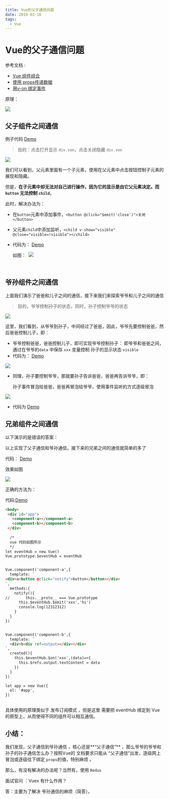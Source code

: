 ```yaml
---
title: Vue的父子通信问题
date: 2018-03-16
tags: 
  - Vue
---
```


# Vue的父子通信问题

参考文档 :

- [Vue 组件组合](https://cn.vuejs.org/v2/guide/components.html#%E7%BB%84%E4%BB%B6%E7%BB%84%E5%90%88)
- [使用 props传递数据](https://cn.vuejs.org/v2/guide/components.html#%E4%BD%BF%E7%94%A8-Prop-%E4%BC%A0%E9%80%92%E6%95%B0%E6%8D%AE)
- [用v-on 绑定事件](https://cn.vuejs.org/v2/guide/components.html#%E4%BD%BF%E7%94%A8-v-on-%E7%BB%91%E5%AE%9A%E8%87%AA%E5%AE%9A%E4%B9%89%E4%BA%8B%E4%BB%B6)

原理：

![](https://i.loli.net/2018/03/15/5aaa908be9564.png)



## 父子组件之间通信

例子代码 [Demo](http://jsbin.com/lakereliki/1/edit?html,js,output)

> 目的：点击打开显示 `div.son`，点击关闭隐藏 `div.son`

![](https://i.loli.net/2018/03/14/5aa93ff82475d.gif)



我们可以看到，父元素里面有一个子元素，使用在父元素中点击按钮控制子元素的展现和隐藏。

但是，**在子元素中却无法对自己进行操作，因为它的显示是由它父元素决定。而 `button` 无法控制 `child`**。

此时，解决办法为：

- 在`button`元素中添加事件，`<button @click="$emit('close')">关闭</button>`

- 父元素`child`中添加监听，`<child v-show="visible" @close="visible=!visible"></child>`

- 代码为： [Demo](http://jsbin.com/dasajenaje/1/edit?html,js,output)

  如图：
  ​
  ![](https://i.loli.net/2018/03/14/5aa93f6d39ac9.gif)

  ​


## 爷孙组件之间通信

上面我们演示了爸爸和儿子之间的通信，接下来我们来探索爷爷和儿子之间的通信

> 目的，爷爷控制孙子的状态，同时，孙子控制爷爷的状态

![](https://i.loli.net/2018/03/15/5aaa8b7044c13.gif)



这里，我们看到，从爷爷到孙子，中间经过了爸爸，因此，爷爷先要控制爸爸，然后爸爸控制儿子，即：

- 爷爷控制爸爸，爸爸控制儿子，即可实现爷爷控制孙子：
  即爷爷和爸爸之间，通过在爷爷的`data` 中保存 `xxx` 变量控制 孙子的显示状态 `visible`
- 代码为： [Demo](http://jsbin.com/memutulubo/1/edit?html,js,output)

![](https://i.loli.net/2018/03/15/5aaa8fff492a5.png)

- 同理，孙子要控制爷爷，那就要孙子告诉爸爸，爸爸再告诉爷爷，即：

  孙子事件冒泡给爸爸，爸爸再冒泡给爷爷，使用事件监听的方式逐级冒泡

![](https://i.loli.net/2018/03/15/5aaa93b8a989b.gif)

- 代码为 [Demo](http://jsbin.com/tocufitujo/1/edit?html,js,output)


## 兄弟组件之间通信

以下演示的是错误的答案：

以上实现了父子通信和爷孙通信，接下来的兄弟之间的通信就简单的多了

代码：  [Demo](http://jsbin.com/tilozegilu/1/edit?html,js,output)

效果如图

![](https://i.loli.net/2018/03/15/5aaa97fc2b507.gif)



正确的方法为：

代码:[Demo](http://jsbin.com/woyoponibu/1/edit?html,js,output)

```html
<body>
 <div id="app">
   <component-a></component-a>
   <component-b></component-b>
 </div>
  
  /*
  vue 代码如图所示
  */
let eventHub = new Vue()
Vue.prototype.$eventHub = eventHub


Vue.component('component-a',{
  template: `
<div>a<button @click="notify">button</button></div>
`,
  methods:{
    notify(){
//       this.__proto__ === Vue.prototype
      this.$eventHub.$emit('xxx','hi')
      console.log(12312312)
    }
  }
})


Vue.component('component-b',{
  template: `
  <div>b<div ref=output></div></div>
`,
  created(){
    this.$eventHub.$on('xxx',(data)=>{
      this.$refs.output.textContent = data
    })
  }
})

let app = new Vue({
  el: '#app',
})
  
```

具体使用的原理类似于 发布订阅模式 ，但是这里 需要把 eventHub 绑定到 Vue 的原型上，从而使得不同的组件可以相互通信。



## 小结：

我们发现，父子通信到爷孙通信 ，核心还是**“父子通信”** ，那么爷爷的爷爷和孙子的孙子通信怎么办？按照Vue的 文档要求只能从 “父子通信”出发，逐级网上冒泡或逐级往下绑定 `props`的值，特别麻烦 。

那么，有没有解决的办法呢？当然有，使用 `Redux`

面试官问 ：Vuex 有什么作用？

答：主要为了解决 爷孙通信的麻烦（简答）。



